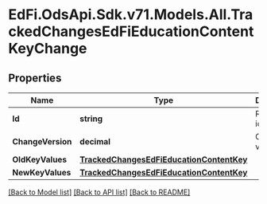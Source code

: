 # EdFi.OdsApi.Sdk.v71.Models.All.TrackedChangesEdFiEducationContentKeyChange

## Properties

Name | Type | Description | Notes
------------ | ------------- | ------------- | -------------
**Id** | **string** | Resource identifier | [optional] 
**ChangeVersion** | **decimal** | Change version | [optional] 
**OldKeyValues** | [**TrackedChangesEdFiEducationContentKey**](TrackedChangesEdFiEducationContentKey.md) |  | [optional] 
**NewKeyValues** | [**TrackedChangesEdFiEducationContentKey**](TrackedChangesEdFiEducationContentKey.md) |  | [optional] 

[[Back to Model list]](../README.md#documentation-for-models) [[Back to API list]](../README.md#documentation-for-api-endpoints) [[Back to README]](../README.md)

